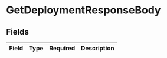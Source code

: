 # GetDeploymentResponseBody


## Fields

| Field       | Type        | Required    | Description |
| ----------- | ----------- | ----------- | ----------- |